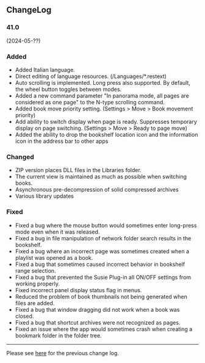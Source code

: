 ## ChangeLog

### 41.0
(2024-05-??)

### Added

- Added Italian language.
- Direct editing of language resources. (/Languages/*.restext) 
- Auto scrolling is implemented. Long press also supported. By default, the wheel button toggles between modes.
- Added a new command parameter "In panorama mode, all pages are considered as one page" to the N-type scrolling command.
- Added book move priority setting. (Settings > Move > Book movement priority)
- Add ability to switch display when page is ready. Suppresses temporary display on page switching. (Settings > Move > Ready to page move)
- Added the ability to drop the bookshelf location icon and the information icon in the address bar to other apps

### Changed

- ZIP version places DLL files in the Libraries folder.
- The current view is maintained as much as possible when switching books.
- Asynchronous pre-decompression of solid compressed archives
- Various library updates

### Fixed

- Fixed a bug where the mouse button would sometimes enter long-press mode even when it was released.
- Fixed a bug in file manipulation of network folder search results in the bookshelf.
- Fixed a bug where an incorrect page was sometimes created when a playlist was opened as a book.
- Fixed a bug that sometimes caused incorrect behavior in bookshelf range selection. 
- Fixed a bug that prevented the Susie Plug-in all ON/OFF settings from working properly.
- Fixed incorrect panel display status flag in menus. 
- Reduced the problem of book thumbnails not being generated when files are added.
- Fixed a bug that window dragging did not work when a book was closed.
- Fixed a bug that shortcut archives were not recognized as pages.
- Fixed an issue where the app would sometimes crash when creating a bookmark folder in the folder tree.

----

Please see [here](https://bitbucket.org/neelabo/neeview/wiki/ChangeLog) for the previous change log.
